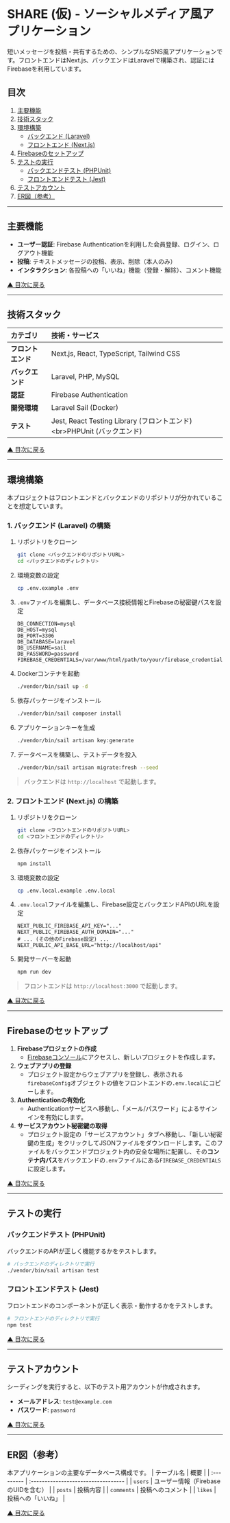 # SHARE (仮) - ソーシャルメディア風アプリケーション

短いメッセージを投稿・共有するための、シンプルなSNS風アプリケーションです。フロントエンドはNext.js、バックエンドはLaravelで構築され、認証にはFirebaseを利用しています。

## 目次

1.  [主要機能](https://www.google.com/search?q=%23%E4%B8%BB%E8%A6%81%E6%A9%9F%E8%83%BD)
2.  [技術スタック](https://www.google.com/search?q=%23%E6%8A%80%E8%A1%93%E3%82%B9%E3%82%BF%E3%83%83%E3%82%AF)
3.  [環境構築](https://www.google.com/search?q=%23%E7%92%B0%E5%A2%83%E6%A7%8B%E7%AF%89)
      - [バックエンド (Laravel)](https://www.google.com/search?q=%231-%E3%83%90%E3%83%83%E3%82%AF%E3%82%A8%E3%83%B3%E3%83%89-laravel-%E3%81%AE%E6%A7%8B%E7%AF%89)
      - [フロントエンド (Next.js)](https://www.google.com/search?q=%232-%E3%83%95%E3%83%AD%E3%83%B3%E3%83%88%E3%82%A8%E3%83%B3%E3%83%89-nextjs-%E3%81%AE%E6%A7%8B%E7%AF%89)
4.  [Firebaseのセットアップ](https://www.google.com/search?q=%23firebase%E3%81%AE%E3%82%BB%E3%83%83%E3%83%88%E3%82%A2%E3%83%83%E3%83%97)
5.  [テストの実行](https://www.google.com/search?q=%23%E3%83%86%E3%82%B9%E3%83%88%E3%81%AE%E5%AE%9F%E8%A1%8C)
      - [バックエンドテスト (PHPUnit)](https://www.google.com/search?q=%23%E3%83%90%E3%83%83%E3%82%AF%E3%82%A8%E3%83%B3%E3%83%89%E3%83%86%E3%82%B9%E3%83%88-phpunit)
      - [フロントエンドテスト (Jest)](https://www.google.com/search?q=%23%E3%83%95%E3%83%AD%E3%83%B3%E3%83%88%E3%82%A8%E3%83%B3%E3%83%89%E3%83%86%E3%82%B9%E3%83%88-jest)
6.  [テストアカウント](https://www.google.com/search?q=%23%E3%83%86%E3%82%B9%E3%83%88%E3%82%A2%E3%82%AB%E3%82%A6%E3%83%B3%E3%83%88)
7.  [ER図（参考）](https://www.google.com/search?q=%23er%E5%9B%B3%E5%8F%82%E8%80%83)

-----

## 主要機能

  - **ユーザー認証**: Firebase Authenticationを利用した会員登録、ログイン、ログアウト機能
  - **投稿**: テキストメッセージの投稿、表示、削除（本人のみ）
  - **インタラクション**: 各投稿への「いいね」機能（登録・解除）、コメント機能

[▲ 目次に戻る](https://www.google.com/search?q=%23%E7%9B%AE%E6%AC%A1)

-----

## 技術スタック

| カテゴリ         | 技術・サービス                               |
| :--------------- | :------------------------------------------- |
| **フロントエンド** | Next.js, React, TypeScript, Tailwind CSS     |
| **バックエンド** | Laravel, PHP, MySQL                        |
| **認証** | Firebase Authentication                      |
| **開発環境** | Laravel Sail (Docker)                        |
| **テスト** | Jest, React Testing Library (フロントエンド)\<br\>PHPUnit (バックエンド) |

[▲ 目次に戻る](https://www.google.com/search?q=%23%E7%9B%AE%E6%AC%A1)

-----

## 環境構築

本プロジェクトはフロントエンドとバックエンドのリポジトリが分かれていることを想定しています。

### 1\. バックエンド (Laravel) の構築

1.  リポジトリをクローン
    ```bash
    git clone <バックエンドのリポジトリURL>
    cd <バックエンドのディレクトリ>
    ```
2.  環境変数の設定
    ```bash
    cp .env.example .env
    ```
3.  `.env`ファイルを編集し、データベース接続情報とFirebaseの秘密鍵パスを設定
    ```env
    DB_CONNECTION=mysql
    DB_HOST=mysql
    DB_PORT=3306
    DB_DATABASE=laravel
    DB_USERNAME=sail
    DB_PASSWORD=password
    FIREBASE_CREDENTIALS=/var/www/html/path/to/your/firebase_credentials.json
    ```
4.  Dockerコンテナを起動
    ```bash
    ./vendor/bin/sail up -d
    ```
5.  依存パッケージをインストール
    ```bash
    ./vendor/bin/sail composer install
    ```
6.  アプリケーションキーを生成
    ```bash
    ./vendor/bin/sail artisan key:generate
    ```
7.  データベースを構築し、テストデータを投入
    ```bash
    ./vendor/bin/sail artisan migrate:fresh --seed
    ```

> バックエンドは `http://localhost` で起動します。

### 2\. フロントエンド (Next.js) の構築

1.  リポジトリをクローン
    ```bash
    git clone <フロントエンドのリポジトリURL>
    cd <フロントエンドのディレクトリ>
    ```
2.  依存パッケージをインストール
    ```bash
    npm install
    ```
3.  環境変数の設定
    ```bash
    cp .env.local.example .env.local
    ```
4.  `.env.local`ファイルを編集し、Firebase設定とバックエンドAPIのURLを設定
    ```env
    NEXT_PUBLIC_FIREBASE_API_KEY="..."
    NEXT_PUBLIC_FIREBASE_AUTH_DOMAIN="..."
    # ... (その他のFirebase設定) ...
    NEXT_PUBLIC_API_BASE_URL="http://localhost/api"
    ```
5.  開発サーバーを起動
    ```bash
    npm run dev
    ```

> フロントエンドは `http://localhost:3000` で起動します。

[▲ 目次に戻る](https://www.google.com/search?q=%23%E7%9B%AE%E6%AC%A1)

-----

## Firebaseのセットアップ

1.  **Firebaseプロジェクトの作成**
      - [Firebaseコンソール](https://console.firebase.google.com/)にアクセスし、新しいプロジェクトを作成します。
2.  **ウェブアプリの登録**
      - プロジェクト設定からウェブアプリを登録し、表示される`firebaseConfig`オブジェクトの値をフロントエンドの`.env.local`にコピーします。
3.  **Authenticationの有効化**
      - Authenticationサービスへ移動し、「メール/パスワード」によるサインインを有効にします。
4.  **サービスアカウント秘密鍵の取得**
      - プロジェクト設定の「サービスアカウント」タブへ移動し、「新しい秘密鍵の生成」をクリックしてJSONファイルをダウンロードします。このファイルをバックエンドプロジェクト内の安全な場所に配置し、その**コンテナ内パス**をバックエンドの`.env`ファイルにある`FIREBASE_CREDENTIALS`に設定します。

[▲ 目次に戻る](https://www.google.com/search?q=%23%E7%9B%AE%E6%AC%A1)

-----

## テストの実行

### バックエンドテスト (PHPUnit)

バックエンドのAPIが正しく機能するかをテストします。

```bash
# バックエンドのディレクトリで実行
./vendor/bin/sail artisan test
```

### フロントエンドテスト (Jest)

フロントエンドのコンポーネントが正しく表示・動作するかをテストします。

```bash
# フロントエンドのディレクトリで実行
npm test
```

[▲ 目次に戻る](https://www.google.com/search?q=%23%E7%9B%AE%E6%AC%A1)

-----

## テストアカウント

シーディングを実行すると、以下のテスト用アカウントが作成されます。

  - **メールアドレス**: `test@example.com`
  - **パスワード**: `password`

[▲ 目次に戻る](https://www.google.com/search?q=%23%E7%9B%AE%E6%AC%A1)

-----

## ER図（参考）

本アプリケーションの主要なデータベース構成です。
| テーブル名 | 概要                                |
| :--------- | :---------------------------------- |
| `users`    | ユーザー情報（FirebaseのUIDを含む） |
| `posts`    | 投稿内容                            |
| `comments` | 投稿へのコメント                    |
| `likes`    | 投稿への「いいね」                  |

[▲ 目次に戻る](https://www.google.com/search?q=%23%E7%9B%AE%E6%AC%A1)
